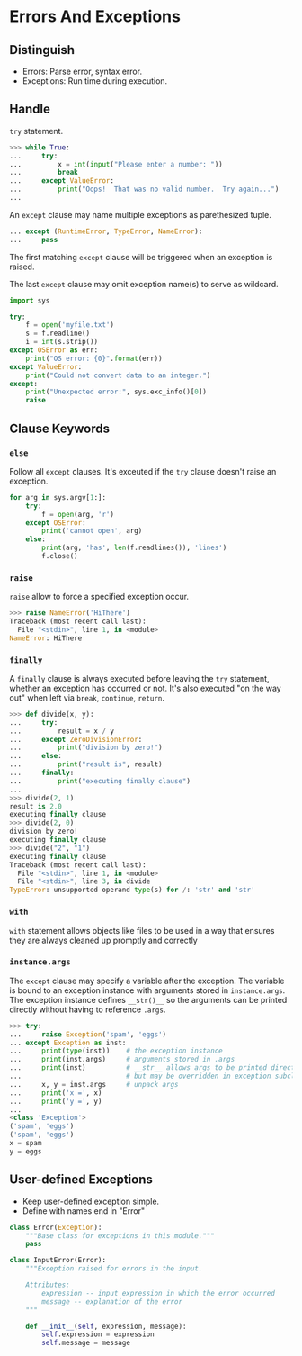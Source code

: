 # Errors And Exceptions

## Distinguish

* Errors: Parse error, syntax error.
* Exceptions: Run time during execution.

## Handle

`try` statement.

```python
>>> while True:
...     try:
...         x = int(input("Please enter a number: "))
...         break
...     except ValueError:
...         print("Oops!  That was no valid number.  Try again...")
...
```

An `except` clause may name multiple exceptions as parethesized tuple.

```python
... except (RuntimeError, TypeError, NameError):
...     pass
```

The first matching `except` clause will be triggered when an exception is raised.

The last `except` clause may omit exception name(s) to serve as wildcard.

```python
import sys

try:
    f = open('myfile.txt')
    s = f.readline()
    i = int(s.strip())
except OSError as err:
    print("OS error: {0}".format(err))
except ValueError:
    print("Could not convert data to an integer.")
except:
    print("Unexpected error:", sys.exc_info()[0])
    raise
```

## Clause Keywords

### `else`

Follow all `except` clauses. It's exceuted if the `try` clause doesn't raise an exception.

```python
for arg in sys.argv[1:]:
    try:
        f = open(arg, 'r')
    except OSError:
        print('cannot open', arg)
    else:
        print(arg, 'has', len(f.readlines()), 'lines')
        f.close()
```

### `raise`

`raise` allow to force a specified exception occur.

```python
>>> raise NameError('HiThere')
Traceback (most recent call last):
  File "<stdin>", line 1, in <module>
NameError: HiThere
```

### `finally`

A `finally` clause is always executed before leaving the `try` statement, whether an exception has occurred or not. It's also executed "on the way out" when left via `break`, `continue`, `return`.

```python
>>> def divide(x, y):
...     try:
...         result = x / y
...     except ZeroDivisionError:
...         print("division by zero!")
...     else:
...         print("result is", result)
...     finally:
...         print("executing finally clause")
...
>>> divide(2, 1)
result is 2.0
executing finally clause
>>> divide(2, 0)
division by zero!
executing finally clause
>>> divide("2", "1")
executing finally clause
Traceback (most recent call last):
  File "<stdin>", line 1, in <module>
  File "<stdin>", line 3, in divide
TypeError: unsupported operand type(s) for /: 'str' and 'str'
```

### `with`

`with` statement allows objects like files to be used in a way that ensures they are always cleaned up promptly and correctly

### `instance.args`

The `except` clause may specify a variable after the exception. The variable is bound to an exception instance with arguments stored in `instance.args`. The exception instance defines `__str()__` so the arguments can be printed directly without having to reference `.args`.

```python
>>> try:
...     raise Exception('spam', 'eggs')
... except Exception as inst:
...     print(type(inst))    # the exception instance
...     print(inst.args)     # arguments stored in .args
...     print(inst)          # __str__ allows args to be printed directly,
...                          # but may be overridden in exception subclasses
...     x, y = inst.args     # unpack args
...     print('x =', x)
...     print('y =', y)
...
<class 'Exception'>
('spam', 'eggs')
('spam', 'eggs')
x = spam
y = eggs
```


## User-defined Exceptions

* Keep user-defined exception simple.
* Define with names end in "Error"

```python
class Error(Exception):
    """Base class for exceptions in this module."""
    pass

class InputError(Error):
    """Exception raised for errors in the input.

    Attributes:
        expression -- input expression in which the error occurred
        message -- explanation of the error
    """

    def __init__(self, expression, message):
        self.expression = expression
        self.message = message
```
